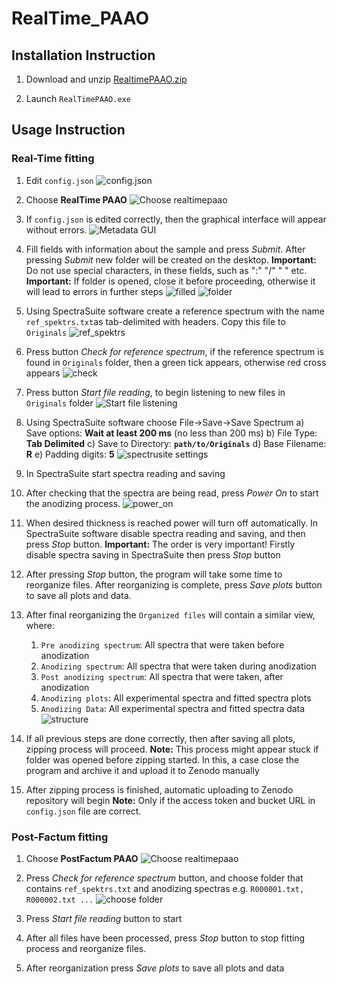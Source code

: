 # RealTime_PAAO

## Installation Instruction

1. Download and unzip [RealtimePAAO.zip](https://github.com/LZP-2020-1-0200/RealTime_PAAO/releases/latest/download/RealtimePAAO.zip)

2. Launch `RealTimePAAO.exe`

## Usage Instruction

### Real-Time fitting

1. Edit `config.json`
   ![config.json](readme_pics/realtime/01_edit_config.png)

2. Choose **RealTime PAAO**
![Choose realtimepaao](readme_pics/realtime/02_choose_realtime.png)

3. If `config.json` is edited correctly, then the graphical interface will appear without errors.
![Metadata GUI](readme_pics/realtime/03_metadata.png)

4. Fill fields with information about the sample and press *Submit*. After pressing *Submit* new folder will be created on the desktop.
**Important:** Do not use special characters, in these fields, such as ":" "/" " " etc.
**Important:** If folder is opened, close it before proceeding, otherwise it will lead to errors in further steps
![filled](readme_pics/realtime/04_fill_metadata.png)
![folder](readme_pics/realtime/05_folder.png)

5. Using SpectraSuite software create a reference spectrum with the name `ref_spektrs.txt`as tab-delimited with headers. Copy this file to `Originals`
![ref_spektrs](readme_pics/realtime/06_ref_spektrs.png)

6. Press button *Check for reference spectrum*, if the reference spectrum is found in `Originals` folder, then a green tick appears, otherwise red cross appears
![check](readme_pics/realtime/07_ref_spectr_check.png)

7. Press button *Start file reading*, to begin listening to new files in `Originals` folder
![Start file listening](readme_pics/realtime/08_waitig_for_files.png)

8. Using SpectraSuite software choose File->Save->Save Spectrum
   a) Save options: **Wait at least 200 ms** (no less than 200 ms)
   b) File Type: **Tab Delimited**
   c) Save to Directory: **`path/to/Originals`**
   d) Base Filename: **R**
   e) Padding digits: **5**
![spectrusite settings](readme_pics/realtime/09_spectrusuite.png)

9. In SpectraSuite start spectra reading and saving

10. After checking that the spectra are being read, press *Power On* to start the anodizing process.
![power_on](readme_pics/realtime/10_powero_on.png)

11. When desired thickness is reached power will turn off automatically. In SpectraSuite software disable spectra reading and saving, and then press *Stop* button.
**Important:** The order is very important! Firstly disable spectra saving in SpectraSuite then press *Stop* button

12. After pressing *Stop* button, the program will take some time to reorganize files. After reorganizing is complete, press *Save plots* button to save all plots and data.

13. After final reorganizing the `Organized files` will contain a similar view, where:
    1. `Pre anodizing spectrum`: All spectra that were taken before anodization
    2. `Anodizing spectrum`: All spectra that were taken during anodization
    3. `Post anodizing spectrum`: All spectra that were taken, after anodization
    4. `Anodizing plots`: All experimental spectra and fitted spectra plots
    5. `Anodizing Data`: All experimental spectra and fitted spectra data
   ![structure](readme_pics/realtime/11_structure.png)

14. If all previous steps are done correctly, then after saving all plots, zipping process will proceed.
**Note:** This process might appear stuck if folder was opened before zipping started. In this, a case close the program and archive it and upload it to Zenodo manually

15. After zipping process is finished, automatic uploading to Zenodo repository will begin
**Note:** Only if the access token and bucket URL in `config.json` file are correct.

### Post-Factum fitting

1. Choose **PostFactum PAAO**
![Choose realtimepaao](readme_pics/postfactum/01_select.png)

2. Press *Check for reference spectrum* button, and choose folder that contains `ref_spektrs.txt` and anodizing spectras e.g. `R000001.txt, R000002.txt ...`
![choose folder](readme_pics/postfactum/02_checkforreference.png)

3. Press *Start file reading* button to start

4. After all files have been processed, press *Stop* button to stop fitting process and reorganize files.

5. After reorganization press *Save plots* to save all plots and data
